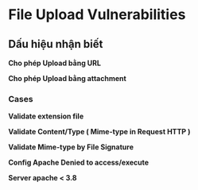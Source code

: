 # File Upload Vulnerabilities
## Dấu hiệu nhận biết 
**Cho phép Upload bằng URL**

**Cho phép Upload bằng attachment**

### Cases

**Validate extension file**

**Validate Content/Type ( Mime-type in Request HTTP )**

**Validate Mime-type by File Signature**

**Config Apache Denied to access/execute**

**Server apache < 3.8**
